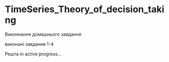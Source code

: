 # TimeSeries_Theory_of_decision_taking
Виконнання домашнього завдання 

виконані завдання 1-4

Решта  in active progress...

